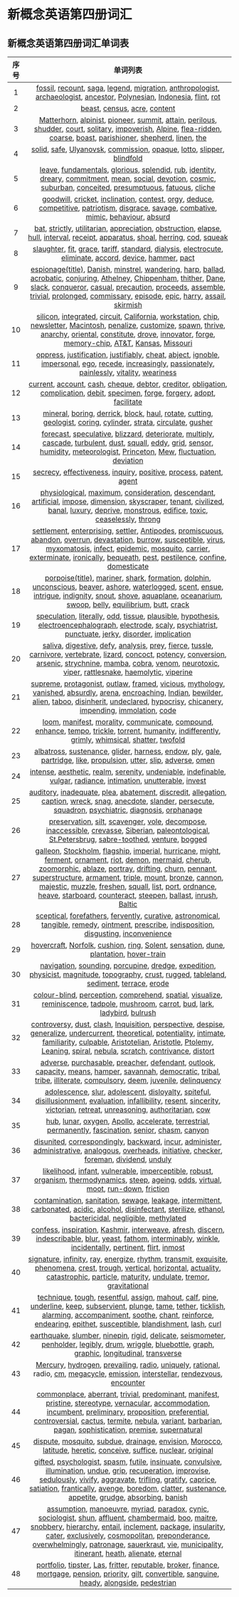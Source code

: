 # 新概念英语第四册词汇

## 新概念英语第四册词汇单词表

| 序号  |                                                                                                                                                                                                                                                                                                                                                                                                                                                                                                                                                                                                                                                                                                                                                                                                                                                                                                                                                                                                                      单词列表                                                                                                                                                                                                                                                                                                                                                                                                                                                                                                                                                                                                                                                                                                                                                                                                                                                                                                                                                                                                                      |
| :---: | :------------------------------------------------------------------------------------------------------------------------------------------------------------------------------------------------------------------------------------------------------------------------------------------------------------------------------------------------------------------------------------------------------------------------------------------------------------------------------------------------------------------------------------------------------------------------------------------------------------------------------------------------------------------------------------------------------------------------------------------------------------------------------------------------------------------------------------------------------------------------------------------------------------------------------------------------------------------------------------------------------------------------------------------------------------------------------------------------------------------------------------------------------------------------------------------------------------------------------------------------------------------------------------------------------------------------------------------------------------------------------------------------------------------------------------------------------------------------------------------------------------------------------------------------------------------------------------------------------------------------------------------------------------------------------------------------------------------------------------------------------------------------------------------------------------------------------------------------------------------------------------------------------------------------------------------------------------------------------------------------------------------------------------------------: |
|   1   |                                                                                                                                                                                                                                                                                                                                                                                                                                                                                                                                                                                                                                                                                         [fossil](http://www.xianglesong.com/word/fossil), [recount](http://www.xianglesong.com/word/recount), [saga](http://www.xianglesong.com/word/saga), [legend](http://www.xianglesong.com/word/legend), [migration](http://www.xianglesong.com/word/migration), [anthropologist](http://www.xianglesong.com/word/anthropologist), [archaeologist](http://www.xianglesong.com/word/archaeologist), [ancestor](http://www.xianglesong.com/word/ancestor), [Polynesian](http://www.xianglesong.com/word/Polynesian), [Indonesia](http://www.xianglesong.com/word/Indonesia), [flint](http://www.xianglesong.com/word/flint), [rot](http://www.xianglesong.com/word/rot)                                                                                                                                                                                                                                                                                                                                                                                                                                                                                                                                                                                                                                                                                         |
|   2   |                                                                                                                                                                                                                                                                                                                                                                                                                                                                                                                                                                                                                                                                                                                                                                                                                                                                                                                         [beast](http://www.xianglesong.com/word/beast), [census](http://www.xianglesong.com/word/census), [acre](http://www.xianglesong.com/word/acre), [content](http://www.xianglesong.com/word/content)                                                                                                                                                                                                                                                                                                                                                                                                                                                                                                                                                                                                                                                                                                                                                                                                                                                                                                                         |
|   3   |                                                                                                                                                                                                                                                                                                                                                                                                                                                                                                                                   [Matterhorn](http://www.xianglesong.com/word/Matterhorn), [alpinist](http://www.xianglesong.com/word/alpinist), [pioneer](http://www.xianglesong.com/word/pioneer), [summit](http://www.xianglesong.com/word/summit), [attain](http://www.xianglesong.com/word/attain), [perilous](http://www.xianglesong.com/word/perilous), [shudder](http://www.xianglesong.com/word/shudder), [court](http://www.xianglesong.com/word/court), [solitary](http://www.xianglesong.com/word/solitary), [impoverish](http://www.xianglesong.com/word/impoverish), [Alpine](http://www.xianglesong.com/word/Alpine), [flea-ridden](http://www.xianglesong.com/word/flea-ridden), [coarse](http://www.xianglesong.com/word/coarse), [boast](http://www.xianglesong.com/word/boast), [parishioner](http://www.xianglesong.com/word/parishioner), [shepherd](http://www.xianglesong.com/word/shepherd), [linen](http://www.xianglesong.com/word/linen), [the](http://www.xianglesong.com/word/the)                                                                                                                                                                                                                                                                                                                                                                                                                                                                                                                                   |
|   4   |                                                                                                                                                                                                                                                                                                                                                                                                                                                                                                                                                                                                                                                                                                                                                                                                            [solid](http://www.xianglesong.com/word/solid), [safe](http://www.xianglesong.com/word/safe), [Ulyanovsk](http://www.xianglesong.com/word/Ulyanovsk), [commission](http://www.xianglesong.com/word/commission), [opaque](http://www.xianglesong.com/word/opaque), [lotto](http://www.xianglesong.com/word/lotto), [slipper](http://www.xianglesong.com/word/slipper), [blindfold](http://www.xianglesong.com/word/blindfold)                                                                                                                                                                                                                                                                                                                                                                                                                                                                                                                                                                                                                                                                                                                                                                                                            |
|   5   |                                                                                                                                                                                                                                                                                                                                                                                                                                                                                                                                                          [leave](http://www.xianglesong.com/word/leave), [fundamentals](http://www.xianglesong.com/word/fundamentals), [glorious](http://www.xianglesong.com/word/glorious), [splendid](http://www.xianglesong.com/word/splendid), [rub](http://www.xianglesong.com/word/rub), [identity](http://www.xianglesong.com/word/identity), [dreary](http://www.xianglesong.com/word/dreary), [commitment](http://www.xianglesong.com/word/commitment), [mean](http://www.xianglesong.com/word/mean), [social](http://www.xianglesong.com/word/social), [devotion](http://www.xianglesong.com/word/devotion), [cosmic](http://www.xianglesong.com/word/cosmic), [suburban](http://www.xianglesong.com/word/suburban), [conceited](http://www.xianglesong.com/word/conceited), [presumptuous](http://www.xianglesong.com/word/presumptuous), [fatuous](http://www.xianglesong.com/word/fatuous), [cliche](http://www.xianglesong.com/word/cliche)                                                                                                                                                                                                                                                                                                                                                                                                                                                                                                                                                          |
|   6   |                                                                                                                                                                                                                                                                                                                                                                                                                                                                                                                                                                                                                                      [goodwill](http://www.xianglesong.com/word/goodwill), [cricket](http://www.xianglesong.com/word/cricket), [inclination](http://www.xianglesong.com/word/inclination), [contest](http://www.xianglesong.com/word/contest), [orgy](http://www.xianglesong.com/word/orgy), [deduce](http://www.xianglesong.com/word/deduce), [competitive](http://www.xianglesong.com/word/competitive), [patriotism](http://www.xianglesong.com/word/patriotism), [disgrace](http://www.xianglesong.com/word/disgrace), [savage](http://www.xianglesong.com/word/savage), [combative](http://www.xianglesong.com/word/combative), [mimic](http://www.xianglesong.com/word/mimic), [behaviour](http://www.xianglesong.com/word/behaviour), [absurd](http://www.xianglesong.com/word/absurd)                                                                                                                                                                                                                                                                                                                                                                                                                                                                                                                                                                                                                                      |
|   7   |                                                                                                                                                                                                                                                                                                                                                                                                                                                                                                                                                                                                                                             [bat](http://www.xianglesong.com/word/bat), [strictly](http://www.xianglesong.com/word/strictly), [utilitarian](http://www.xianglesong.com/word/utilitarian), [appreciation](http://www.xianglesong.com/word/appreciation), [obstruction](http://www.xianglesong.com/word/obstruction), [elapse](http://www.xianglesong.com/word/elapse), [hull](http://www.xianglesong.com/word/hull), [interval](http://www.xianglesong.com/word/interval), [receipt](http://www.xianglesong.com/word/receipt), [apparatus](http://www.xianglesong.com/word/apparatus), [shoal](http://www.xianglesong.com/word/shoal), [herring](http://www.xianglesong.com/word/herring), [cod](http://www.xianglesong.com/word/cod), [squeak](http://www.xianglesong.com/word/squeak)                                                                                                                                                                                                                                                                                                                                                                                                                                                                                                                                                                                                                                             |
|   8   |                                                                                                                                                                                                                                                                                                                                                                                                                                                                                                                                                                                                                                                                                                      [slaughter](http://www.xianglesong.com/word/slaughter), [fit](http://www.xianglesong.com/word/fit), [grace](http://www.xianglesong.com/word/grace), [tariff](http://www.xianglesong.com/word/tariff), [standard](http://www.xianglesong.com/word/standard), [dialysis](http://www.xianglesong.com/word/dialysis), [electrocute](http://www.xianglesong.com/word/electrocute), [eliminate](http://www.xianglesong.com/word/eliminate), [accord](http://www.xianglesong.com/word/accord), [device](http://www.xianglesong.com/word/device), [hammer](http://www.xianglesong.com/word/hammer), [pact](http://www.xianglesong.com/word/pact)                                                                                                                                                                                                                                                                                                                                                                                                                                                                                                                                                                                                                                                                                                      |
|   9   |                                                                                                                                                                                                                                                                                                       [espionage(title)](http://www.xianglesong.com/word/espionage(title)), [Danish](http://www.xianglesong.com/word/Danish), [minstrel](http://www.xianglesong.com/word/minstrel), [wandering](http://www.xianglesong.com/word/wandering), [harp](http://www.xianglesong.com/word/harp), [ballad](http://www.xianglesong.com/word/ballad), [acrobatic](http://www.xianglesong.com/word/acrobatic), [conjuring](http://www.xianglesong.com/word/conjuring), [Athelney](http://www.xianglesong.com/word/Athelney), [Chippenham](http://www.xianglesong.com/word/Chippenham), [thither](http://www.xianglesong.com/word/thither), [Dane](http://www.xianglesong.com/word/Dane), [slack](http://www.xianglesong.com/word/slack), [conqueror](http://www.xianglesong.com/word/conqueror), [casual](http://www.xianglesong.com/word/casual), [precaution](http://www.xianglesong.com/word/precaution), [proceeds](http://www.xianglesong.com/word/proceeds), [assemble](http://www.xianglesong.com/word/assemble), [trivial](http://www.xianglesong.com/word/trivial), [prolonged](http://www.xianglesong.com/word/prolonged), [commissary](http://www.xianglesong.com/word/commissary), [episode](http://www.xianglesong.com/word/episode), [epic](http://www.xianglesong.com/word/epic), [harry](http://www.xianglesong.com/word/harry), [assail](http://www.xianglesong.com/word/assail), [skirmish](http://www.xianglesong.com/word/skirmish)                                                                                                                                                                                                                                                                                                       |
|  10   |                                                                                                                                                                                                                                                                                                                                                                                                                [silicon](http://www.xianglesong.com/word/silicon), [integrated](http://www.xianglesong.com/word/integrated), [circuit](http://www.xianglesong.com/word/circuit), [California](http://www.xianglesong.com/word/California), [workstation](http://www.xianglesong.com/word/workstation), [chip](http://www.xianglesong.com/word/chip), [newsletter](http://www.xianglesong.com/word/newsletter), [Macintosh](http://www.xianglesong.com/word/Macintosh), [penalize](http://www.xianglesong.com/word/penalize), [customize](http://www.xianglesong.com/word/customize), [spawn](http://www.xianglesong.com/word/spawn), [thrive](http://www.xianglesong.com/word/thrive), [anarchy](http://www.xianglesong.com/word/anarchy), [oriental](http://www.xianglesong.com/word/oriental), [constitute](http://www.xianglesong.com/word/constitute), [drove](http://www.xianglesong.com/word/drove), [innovator](http://www.xianglesong.com/word/innovator), [forge](http://www.xianglesong.com/word/forge), [memory-chip](http://www.xianglesong.com/word/memory-chip), [AT&T](http://www.xianglesong.com/word/AT&T), [Kansas](http://www.xianglesong.com/word/Kansas), [Missouri](http://www.xianglesong.com/word/Missouri)                                                                                                                                                                                                                                                                                                                                                                                                                |
|  11   |                                                                                                                                                                                                                                                                                                                                                                                                                                                                                                                                                                                                                          [oppress](http://www.xianglesong.com/word/oppress), [justification](http://www.xianglesong.com/word/justification), [justifiably](http://www.xianglesong.com/word/justifiably), [cheat](http://www.xianglesong.com/word/cheat), [abject](http://www.xianglesong.com/word/abject), [ignoble](http://www.xianglesong.com/word/ignoble), [impersonal](http://www.xianglesong.com/word/impersonal), [ego](http://www.xianglesong.com/word/ego), [recede](http://www.xianglesong.com/word/recede), [increasingly](http://www.xianglesong.com/word/increasingly), [passionately](http://www.xianglesong.com/word/passionately), [painlessly](http://www.xianglesong.com/word/painlessly), [vitality](http://www.xianglesong.com/word/vitality), [weariness](http://www.xianglesong.com/word/weariness)                                                                                                                                                                                                                                                                                                                                                                                                                                                                                                                                                                                                                          |
|  12   |                                                                                                                                                                                                                                                                                                                                                                                                                                                                                                                                                                                                                                             [current](http://www.xianglesong.com/word/current), [account](http://www.xianglesong.com/word/account), [cash](http://www.xianglesong.com/word/cash), [cheque](http://www.xianglesong.com/word/cheque), [debtor](http://www.xianglesong.com/word/debtor), [creditor](http://www.xianglesong.com/word/creditor), [obligation](http://www.xianglesong.com/word/obligation), [complication](http://www.xianglesong.com/word/complication), [debit](http://www.xianglesong.com/word/debit), [specimen](http://www.xianglesong.com/word/specimen), [forge](http://www.xianglesong.com/word/forge), [forgery](http://www.xianglesong.com/word/forgery), [adopt](http://www.xianglesong.com/word/adopt), [facilitate](http://www.xianglesong.com/word/facilitate)                                                                                                                                                                                                                                                                                                                                                                                                                                                                                                                                                                                                                                             |
|  13   |                                                                                                                                                                                                                                                                                                                                                                                                                                                                                                                                                                                                                                                                              [mineral](http://www.xianglesong.com/word/mineral), [boring](http://www.xianglesong.com/word/boring), [derrick](http://www.xianglesong.com/word/derrick), [block](http://www.xianglesong.com/word/block), [haul](http://www.xianglesong.com/word/haul), [rotate](http://www.xianglesong.com/word/rotate), [cutting](http://www.xianglesong.com/word/cutting), [geologist](http://www.xianglesong.com/word/geologist), [coring](http://www.xianglesong.com/word/coring), [cylinder](http://www.xianglesong.com/word/cylinder), [strata](http://www.xianglesong.com/word/strata), [circulate](http://www.xianglesong.com/word/circulate), [gusher](http://www.xianglesong.com/word/gusher)                                                                                                                                                                                                                                                                                                                                                                                                                                                                                                                                                                                                                                                                              |
|  14   |                                                                                                                                                                                                                                                                                                                                                                                                                                                                                                                          [forecast](http://www.xianglesong.com/word/forecast), [speculative](http://www.xianglesong.com/word/speculative), [blizzard](http://www.xianglesong.com/word/blizzard), [deteriorate](http://www.xianglesong.com/word/deteriorate), [multiply](http://www.xianglesong.com/word/multiply), [cascade](http://www.xianglesong.com/word/cascade), [turbulent](http://www.xianglesong.com/word/turbulent), [dust](http://www.xianglesong.com/word/dust), [squall](http://www.xianglesong.com/word/squall), [eddy](http://www.xianglesong.com/word/eddy), [grid](http://www.xianglesong.com/word/grid), [sensor](http://www.xianglesong.com/word/sensor), [humidity](http://www.xianglesong.com/word/humidity), [meteorologist](http://www.xianglesong.com/word/meteorologist), [Princeton](http://www.xianglesong.com/word/Princeton), [Mew](http://www.xianglesong.com/word/Mew), [fluctuation](http://www.xianglesong.com/word/fluctuation), [deviation](http://www.xianglesong.com/word/deviation)                                                                                                                                                                                                                                                                                                                                                                                                                                                                                                                          |
|  15   |                                                                                                                                                                                                                                                                                                                                                                                                                                                                                                                                                                                                                                                                                                                                                                                                                                 [secrecy](http://www.xianglesong.com/word/secrecy), [effectiveness](http://www.xianglesong.com/word/effectiveness), [inquiry](http://www.xianglesong.com/word/inquiry), [positive](http://www.xianglesong.com/word/positive), [process](http://www.xianglesong.com/word/process), [patent](http://www.xianglesong.com/word/patent), [agent](http://www.xianglesong.com/word/agent)                                                                                                                                                                                                                                                                                                                                                                                                                                                                                                                                                                                                                                                                                                                                                                                                                                 |
|  16   |                                                                                                                                                                                                                                                                                                                                                                                                                                                                                                                [physiological](http://www.xianglesong.com/word/physiological), [maximum](http://www.xianglesong.com/word/maximum), [consideration](http://www.xianglesong.com/word/consideration), [descendant](http://www.xianglesong.com/word/descendant), [artificial](http://www.xianglesong.com/word/artificial), [impose](http://www.xianglesong.com/word/impose), [dimension](http://www.xianglesong.com/word/dimension), [skyscraper](http://www.xianglesong.com/word/skyscraper), [tenant](http://www.xianglesong.com/word/tenant), [civilized](http://www.xianglesong.com/word/civilized), [banal](http://www.xianglesong.com/word/banal), [luxury](http://www.xianglesong.com/word/luxury), [deprive](http://www.xianglesong.com/word/deprive), [monstrous](http://www.xianglesong.com/word/monstrous), [edifice](http://www.xianglesong.com/word/edifice), [toxic](http://www.xianglesong.com/word/toxic), [ceaselessly](http://www.xianglesong.com/word/ceaselessly), [throng](http://www.xianglesong.com/word/throng)                                                                                                                                                                                                                                                                                                                                                                                                                                                                                                                |
|  17   |                                                                                                                                                                                                                                                                                                                                                                 [settlement](http://www.xianglesong.com/word/settlement), [enterprising](http://www.xianglesong.com/word/enterprising), [settler](http://www.xianglesong.com/word/settler), [Antipodes](http://www.xianglesong.com/word/Antipodes), [promiscuous](http://www.xianglesong.com/word/promiscuous), [abandon](http://www.xianglesong.com/word/abandon), [overrun](http://www.xianglesong.com/word/overrun), [devastation](http://www.xianglesong.com/word/devastation), [burrow](http://www.xianglesong.com/word/burrow), [susceptible](http://www.xianglesong.com/word/susceptible), [virus](http://www.xianglesong.com/word/virus), [myxomatosis](http://www.xianglesong.com/word/myxomatosis), [infect](http://www.xianglesong.com/word/infect), [epidemic](http://www.xianglesong.com/word/epidemic), [mosquito](http://www.xianglesong.com/word/mosquito), [carrier](http://www.xianglesong.com/word/carrier), [exterminate](http://www.xianglesong.com/word/exterminate), [ironically](http://www.xianglesong.com/word/ironically), [bequeath](http://www.xianglesong.com/word/bequeath), [pest](http://www.xianglesong.com/word/pest), [pestilence](http://www.xianglesong.com/word/pestilence), [confine](http://www.xianglesong.com/word/confine), [domesticate](http://www.xianglesong.com/word/domesticate)                                                                                                                                                                                                                                                                                                                                                                 |
|  18   |                                                                                                                                                                                                                                                                                                                                                                                                                      [porpoise(title)](http://www.xianglesong.com/word/porpoise(title)), [mariner](http://www.xianglesong.com/word/mariner), [shark](http://www.xianglesong.com/word/shark), [formation](http://www.xianglesong.com/word/formation), [dolphin](http://www.xianglesong.com/word/dolphin), [unconscious](http://www.xianglesong.com/word/unconscious), [beaver](http://www.xianglesong.com/word/beaver), [ashore](http://www.xianglesong.com/word/ashore), [waterlogged](http://www.xianglesong.com/word/waterlogged), [scent](http://www.xianglesong.com/word/scent), [ensue](http://www.xianglesong.com/word/ensue), [intrigue](http://www.xianglesong.com/word/intrigue), [indignity](http://www.xianglesong.com/word/indignity), [snout](http://www.xianglesong.com/word/snout), [shove](http://www.xianglesong.com/word/shove), [aquaplane](http://www.xianglesong.com/word/aquaplane), [oceanarium](http://www.xianglesong.com/word/oceanarium), [swoop](http://www.xianglesong.com/word/swoop), [belly](http://www.xianglesong.com/word/belly), [equilibrium](http://www.xianglesong.com/word/equilibrium), [butt](http://www.xianglesong.com/word/butt), [crack](http://www.xianglesong.com/word/crack)                                                                                                                                                                                                                                                                                                                                                                                                                      |
|  19   |                                                                                                                                                                                                                                                                                                                                                                                                                                                                                                                                                                                                                 [speculation](http://www.xianglesong.com/word/speculation), [literally](http://www.xianglesong.com/word/literally), [odd](http://www.xianglesong.com/word/odd), [tissue](http://www.xianglesong.com/word/tissue), [plausible](http://www.xianglesong.com/word/plausible), [hypothesis](http://www.xianglesong.com/word/hypothesis), [electroencephalograph](http://www.xianglesong.com/word/electroencephalograph), [electrode](http://www.xianglesong.com/word/electrode), [scaly](http://www.xianglesong.com/word/scaly), [psychiatrist](http://www.xianglesong.com/word/psychiatrist), [punctuate](http://www.xianglesong.com/word/punctuate), [jerky](http://www.xianglesong.com/word/jerky), [disorder](http://www.xianglesong.com/word/disorder), [implication](http://www.xianglesong.com/word/implication)                                                                                                                                                                                                                                                                                                                                                                                                                                                                                                                                                                                                                 |
|  20   |                                                                                                                                                                                                                                                                                                                                                                                              [saliva](http://www.xianglesong.com/word/saliva), [digestive](http://www.xianglesong.com/word/digestive), [defy](http://www.xianglesong.com/word/defy), [analysis](http://www.xianglesong.com/word/analysis), [prey](http://www.xianglesong.com/word/prey), [fierce](http://www.xianglesong.com/word/fierce), [tussle](http://www.xianglesong.com/word/tussle), [carnivore](http://www.xianglesong.com/word/carnivore), [vertebrate](http://www.xianglesong.com/word/vertebrate), [lizard](http://www.xianglesong.com/word/lizard), [concoct](http://www.xianglesong.com/word/concoct), [potency](http://www.xianglesong.com/word/potency), [conversion](http://www.xianglesong.com/word/conversion), [arsenic](http://www.xianglesong.com/word/arsenic), [strychnine](http://www.xianglesong.com/word/strychnine), [mamba](http://www.xianglesong.com/word/mamba), [cobra](http://www.xianglesong.com/word/cobra), [venom](http://www.xianglesong.com/word/venom), [neurotoxic](http://www.xianglesong.com/word/neurotoxic), [viper](http://www.xianglesong.com/word/viper), [rattlesnake](http://www.xianglesong.com/word/rattlesnake), [haemolytic](http://www.xianglesong.com/word/haemolytic), [viperine](http://www.xianglesong.com/word/viperine)                                                                                                                                                                                                                                                                                                                                                                                              |
|  21   |                                                                                                                                                                                                                                                                                                                                                                                                                                         [supreme](http://www.xianglesong.com/word/supreme), [protagonist](http://www.xianglesong.com/word/protagonist), [outlaw](http://www.xianglesong.com/word/outlaw), [framed](http://www.xianglesong.com/word/framed), [vicious](http://www.xianglesong.com/word/vicious), [mythology](http://www.xianglesong.com/word/mythology), [vanished](http://www.xianglesong.com/word/vanished), [absurdly](http://www.xianglesong.com/word/absurdly), [arena](http://www.xianglesong.com/word/arena), [encroaching](http://www.xianglesong.com/word/encroaching), [Indian](http://www.xianglesong.com/word/Indian), [bewilder](http://www.xianglesong.com/word/bewilder), [alien](http://www.xianglesong.com/word/alien), [taboo](http://www.xianglesong.com/word/taboo), [disinherit](http://www.xianglesong.com/word/disinherit), [undeclared](http://www.xianglesong.com/word/undeclared), [hypocrisy](http://www.xianglesong.com/word/hypocrisy), [chicanery](http://www.xianglesong.com/word/chicanery), [impending](http://www.xianglesong.com/word/impending), [immolation](http://www.xianglesong.com/word/immolation), [code](http://www.xianglesong.com/word/code)                                                                                                                                                                                                                                                                                                                                                                                                                                         |
|  22   |                                                                                                                                                                                                                                                                                                                                                                                                                                                                                                                                                                                                           [loom](http://www.xianglesong.com/word/loom), [manifest](http://www.xianglesong.com/word/manifest), [morality](http://www.xianglesong.com/word/morality), [communicate](http://www.xianglesong.com/word/communicate), [compound](http://www.xianglesong.com/word/compound), [enhance](http://www.xianglesong.com/word/enhance), [tempo](http://www.xianglesong.com/word/tempo), [trickle](http://www.xianglesong.com/word/trickle), [torrent](http://www.xianglesong.com/word/torrent), [humanity](http://www.xianglesong.com/word/humanity), [indifferently](http://www.xianglesong.com/word/indifferently), [grimly](http://www.xianglesong.com/word/grimly), [whimsical](http://www.xianglesong.com/word/whimsical), [shatter](http://www.xianglesong.com/word/shatter), [twofold](http://www.xianglesong.com/word/twofold)                                                                                                                                                                                                                                                                                                                                                                                                                                                                                                                                                                                                           |
|  23   |                                                                                                                                                                                                                                                                                                                                                                                                                                                                                                                                                                                                                                                          [albatross](http://www.xianglesong.com/word/albatross), [sustenance](http://www.xianglesong.com/word/sustenance), [glider](http://www.xianglesong.com/word/glider), [harness](http://www.xianglesong.com/word/harness), [endow](http://www.xianglesong.com/word/endow), [ply](http://www.xianglesong.com/word/ply), [gale](http://www.xianglesong.com/word/gale), [partridge](http://www.xianglesong.com/word/partridge), [like](http://www.xianglesong.com/word/like), [propulsion](http://www.xianglesong.com/word/propulsion), [utter](http://www.xianglesong.com/word/utter), [slip](http://www.xianglesong.com/word/slip), [adverse](http://www.xianglesong.com/word/adverse), [omen](http://www.xianglesong.com/word/omen)                                                                                                                                                                                                                                                                                                                                                                                                                                                                                                                                                                                                                                                          |
|  24   |                                                                                                                                                                                                                                                                                                                                                                                                                                                                                                                                                                                                                                                                                                               [intense](http://www.xianglesong.com/word/intense), [aesthetic](http://www.xianglesong.com/word/aesthetic), [realm](http://www.xianglesong.com/word/realm), [serenity](http://www.xianglesong.com/word/serenity), [undeniable](http://www.xianglesong.com/word/undeniable), [indefinable](http://www.xianglesong.com/word/indefinable), [vulgar](http://www.xianglesong.com/word/vulgar), [radiance](http://www.xianglesong.com/word/radiance), [intimation](http://www.xianglesong.com/word/intimation), [unutterable](http://www.xianglesong.com/word/unutterable), [invest](http://www.xianglesong.com/word/invest)                                                                                                                                                                                                                                                                                                                                                                                                                                                                                                                                                                                                                                                                                                               |
|  25   |                                                                                                                                                                                                                                                                                                                                                                                                                                                                                                                                                                            [auditory](http://www.xianglesong.com/word/auditory), [inadequate](http://www.xianglesong.com/word/inadequate), [plea](http://www.xianglesong.com/word/plea), [abatement](http://www.xianglesong.com/word/abatement), [discredit](http://www.xianglesong.com/word/discredit), [allegation](http://www.xianglesong.com/word/allegation), [caption](http://www.xianglesong.com/word/caption), [wreck](http://www.xianglesong.com/word/wreck), [snag](http://www.xianglesong.com/word/snag), [anecdote](http://www.xianglesong.com/word/anecdote), [slander](http://www.xianglesong.com/word/slander), [persecute](http://www.xianglesong.com/word/persecute), [squadron](http://www.xianglesong.com/word/squadron), [psychiatric](http://www.xianglesong.com/word/psychiatric), [diagnosis](http://www.xianglesong.com/word/diagnosis), [orphanage](http://www.xianglesong.com/word/orphanage)                                                                                                                                                                                                                                                                                                                                                                                                                                                                                                                                                                            |
|  26   |                                                                                                                                                                                                                                                                                                                                                                                                                                                                                                                                                                                                                                            [preservation](http://www.xianglesong.com/word/preservation), [silt](http://www.xianglesong.com/word/silt), [scavenger](http://www.xianglesong.com/word/scavenger), [vole](http://www.xianglesong.com/word/vole), [decompose](http://www.xianglesong.com/word/decompose), [inaccessible](http://www.xianglesong.com/word/inaccessible), [crevasse](http://www.xianglesong.com/word/crevasse), [Siberian](http://www.xianglesong.com/word/Siberian), [paleontological](http://www.xianglesong.com/word/paleontological), [St.Petersbrug](http://www.xianglesong.com/word/St.Petersbrug), [sabre-toothed](http://www.xianglesong.com/word/sabre-toothed), [venture](http://www.xianglesong.com/word/venture), [bogged](http://www.xianglesong.com/word/bogged)                                                                                                                                                                                                                                                                                                                                                                                                                                                                                                                                                                                                                                            |
|  27   | [galleon](http://www.xianglesong.com/word/galleon), [Stockholm](http://www.xianglesong.com/word/Stockholm), [flagship](http://www.xianglesong.com/word/flagship), [imperial](http://www.xianglesong.com/word/imperial), [hurricane](http://www.xianglesong.com/word/hurricane), [might](http://www.xianglesong.com/word/might), [ferment](http://www.xianglesong.com/word/ferment), [ornament](http://www.xianglesong.com/word/ornament), [riot](http://www.xianglesong.com/word/riot), [demon](http://www.xianglesong.com/word/demon), [mermaid](http://www.xianglesong.com/word/mermaid), [cherub](http://www.xianglesong.com/word/cherub), [zoomorphic](http://www.xianglesong.com/word/zoomorphic), [ablaze](http://www.xianglesong.com/word/ablaze), [portray](http://www.xianglesong.com/word/portray), [drifting](http://www.xianglesong.com/word/drifting), [churn](http://www.xianglesong.com/word/churn), [pennant](http://www.xianglesong.com/word/pennant), [superstructure](http://www.xianglesong.com/word/superstructure), [armament](http://www.xianglesong.com/word/armament), [triple](http://www.xianglesong.com/word/triple), [mount](http://www.xianglesong.com/word/mount), [bronze](http://www.xianglesong.com/word/bronze), [cannon](http://www.xianglesong.com/word/cannon), [majestic](http://www.xianglesong.com/word/majestic), [muzzle](http://www.xianglesong.com/word/muzzle), [freshen](http://www.xianglesong.com/word/freshen), [squall](http://www.xianglesong.com/word/squall), [list](http://www.xianglesong.com/word/list), [port](http://www.xianglesong.com/word/port), [ordnance](http://www.xianglesong.com/word/ordnance), [heave](http://www.xianglesong.com/word/heave), [starboard](http://www.xianglesong.com/word/starboard), [counteract](http://www.xianglesong.com/word/counteract), [steepen](http://www.xianglesong.com/word/steepen), [ballast](http://www.xianglesong.com/word/ballast), [inrush](http://www.xianglesong.com/word/inrush), [Baltic](http://www.xianglesong.com/word/Baltic) |
|  28   |                                                                                                                                                                                                                                                                                                                                                                                                                                                                                                                                                                                                                                                                   [sceptical](http://www.xianglesong.com/word/sceptical), [forefathers](http://www.xianglesong.com/word/forefathers), [fervently](http://www.xianglesong.com/word/fervently), [curative](http://www.xianglesong.com/word/curative), [astronomical](http://www.xianglesong.com/word/astronomical), [tangible](http://www.xianglesong.com/word/tangible), [remedy](http://www.xianglesong.com/word/remedy), [ointment](http://www.xianglesong.com/word/ointment), [prescribe](http://www.xianglesong.com/word/prescribe), [indisposition](http://www.xianglesong.com/word/indisposition), [disgusting](http://www.xianglesong.com/word/disgusting), [inconvenience](http://www.xianglesong.com/word/inconvenience)                                                                                                                                                                                                                                                                                                                                                                                                                                                                                                                                                                                                                                                                   |
|  29   |                                                                                                                                                                                                                                                                                                                                                                                                                                                                                                                                                                                                                                                                                                                                                                            [hovercraft](http://www.xianglesong.com/word/hovercraft), [Norfolk](http://www.xianglesong.com/word/Norfolk), [cushion](http://www.xianglesong.com/word/cushion), [ring](http://www.xianglesong.com/word/ring), [Solent](http://www.xianglesong.com/word/Solent), [sensation](http://www.xianglesong.com/word/sensation), [dune](http://www.xianglesong.com/word/dune), [plantation](http://www.xianglesong.com/word/plantation), [hover-train](http://www.xianglesong.com/word/hover-train)                                                                                                                                                                                                                                                                                                                                                                                                                                                                                                                                                                                                                                                                                                                                                                            |
|  30   |                                                                                                                                                                                                                                                                                                                                                                                                                                                                                                                                                                                                                                  [navigation](http://www.xianglesong.com/word/navigation), [sounding](http://www.xianglesong.com/word/sounding), [porcupine](http://www.xianglesong.com/word/porcupine), [dredge](http://www.xianglesong.com/word/dredge), [expedition](http://www.xianglesong.com/word/expedition), [physicist](http://www.xianglesong.com/word/physicist), [magnitude](http://www.xianglesong.com/word/magnitude), [topography](http://www.xianglesong.com/word/topography), [crust](http://www.xianglesong.com/word/crust), [rugged](http://www.xianglesong.com/word/rugged), [tableland](http://www.xianglesong.com/word/tableland), [sediment](http://www.xianglesong.com/word/sediment), [terrace](http://www.xianglesong.com/word/terrace), [erode](http://www.xianglesong.com/word/erode)                                                                                                                                                                                                                                                                                                                                                                                                                                                                                                                                                                                                                                  |
|  31   |                                                                                                                                                                                                                                                                                                                                                                                                                                                                                                                                                                                                                                                             [colour-blind](http://www.xianglesong.com/word/colour-blind), [perception](http://www.xianglesong.com/word/perception), [comprehend](http://www.xianglesong.com/word/comprehend), [spatial](http://www.xianglesong.com/word/spatial), [visualize](http://www.xianglesong.com/word/visualize), [reminiscence](http://www.xianglesong.com/word/reminiscence), [tadpole](http://www.xianglesong.com/word/tadpole), [mushroom](http://www.xianglesong.com/word/mushroom), [carrot](http://www.xianglesong.com/word/carrot), [bud](http://www.xianglesong.com/word/bud), [lark](http://www.xianglesong.com/word/lark), [ladybird](http://www.xianglesong.com/word/ladybird), [bulrush](http://www.xianglesong.com/word/bulrush)                                                                                                                                                                                                                                                                                                                                                                                                                                                                                                                                                                                                                                                             |
|  32   |                                                                                                                                                                                                                                                                                                                                                                                        [controversy](http://www.xianglesong.com/word/controversy), [dust](http://www.xianglesong.com/word/dust), [clash](http://www.xianglesong.com/word/clash), [Inquisition](http://www.xianglesong.com/word/Inquisition), [perspective](http://www.xianglesong.com/word/perspective), [despise](http://www.xianglesong.com/word/despise), [generalize](http://www.xianglesong.com/word/generalize), [undercurrent](http://www.xianglesong.com/word/undercurrent), [theoretical](http://www.xianglesong.com/word/theoretical), [potentiality](http://www.xianglesong.com/word/potentiality), [intimate](http://www.xianglesong.com/word/intimate), [familiarity](http://www.xianglesong.com/word/familiarity), [culpable](http://www.xianglesong.com/word/culpable), [Aristotelian](http://www.xianglesong.com/word/Aristotelian), [Aristotle](http://www.xianglesong.com/word/Aristotle), [Ptolemy](http://www.xianglesong.com/word/Ptolemy), [Leaning](http://www.xianglesong.com/word/Leaning), [spiral](http://www.xianglesong.com/word/spiral), [nebula](http://www.xianglesong.com/word/nebula), [scratch](http://www.xianglesong.com/word/scratch), [contrivance](http://www.xianglesong.com/word/contrivance), [distort](http://www.xianglesong.com/word/distort)                                                                                                                                                                                                                                                                                                                                                                                        |
|  33   |                                                                                                                                                                                                                                                                                                                                                                                                                                                                                                                                                   [adverse](http://www.xianglesong.com/word/adverse), [purchasable](http://www.xianglesong.com/word/purchasable), [preacher](http://www.xianglesong.com/word/preacher), [defendant](http://www.xianglesong.com/word/defendant), [outlook](http://www.xianglesong.com/word/outlook), [capacity](http://www.xianglesong.com/word/capacity), [means](http://www.xianglesong.com/word/means), [hamper](http://www.xianglesong.com/word/hamper), [savannah](http://www.xianglesong.com/word/savannah), [democratic](http://www.xianglesong.com/word/democratic), [tribal](http://www.xianglesong.com/word/tribal), [tribe](http://www.xianglesong.com/word/tribe), [illiterate](http://www.xianglesong.com/word/illiterate), [compulsory](http://www.xianglesong.com/word/compulsory), [deem](http://www.xianglesong.com/word/deem), [juvenile](http://www.xianglesong.com/word/juvenile), [delinquency](http://www.xianglesong.com/word/delinquency)                                                                                                                                                                                                                                                                                                                                                                                                                                                                                                                                                   |
|  34   |                                                                                                                                                                                                                                                                                                                                                                                                                                                                                                                                                                                   [adolescence](http://www.xianglesong.com/word/adolescence), [slur](http://www.xianglesong.com/word/slur), [adolescent](http://www.xianglesong.com/word/adolescent), [disloyalty](http://www.xianglesong.com/word/disloyalty), [spiteful](http://www.xianglesong.com/word/spiteful), [disillusionment](http://www.xianglesong.com/word/disillusionment), [evaluation](http://www.xianglesong.com/word/evaluation), [infallibility](http://www.xianglesong.com/word/infallibility), [resent](http://www.xianglesong.com/word/resent), [sincerity](http://www.xianglesong.com/word/sincerity), [victorian](http://www.xianglesong.com/word/victorian), [retreat](http://www.xianglesong.com/word/retreat), [unreasoning](http://www.xianglesong.com/word/unreasoning), [authoritarian](http://www.xianglesong.com/word/authoritarian), [cow](http://www.xianglesong.com/word/cow)                                                                                                                                                                                                                                                                                                                                                                                                                                                                                                                                                                                   |
|  35   |                                                                                                                                                                                                                                                                                                                                                                                                                                                                                                                                                                                                                                                                                                                          [hub](http://www.xianglesong.com/word/hub), [lunar](http://www.xianglesong.com/word/lunar), [oxygen](http://www.xianglesong.com/word/oxygen), [Apollo](http://www.xianglesong.com/word/Apollo), [accelerate](http://www.xianglesong.com/word/accelerate), [terrestrial](http://www.xianglesong.com/word/terrestrial), [permanently](http://www.xianglesong.com/word/permanently), [fascination](http://www.xianglesong.com/word/fascination), [senior](http://www.xianglesong.com/word/senior), [chasm](http://www.xianglesong.com/word/chasm), [canyon](http://www.xianglesong.com/word/canyon)                                                                                                                                                                                                                                                                                                                                                                                                                                                                                                                                                                                                                                                                                                                          |
|  36   |                                                                                                                                                                                                                                                                                                                                                                                                                                                                                                                                                                                                                                               [disunited](http://www.xianglesong.com/word/disunited), [correspondingly](http://www.xianglesong.com/word/correspondingly), [backward](http://www.xianglesong.com/word/backward), [incur](http://www.xianglesong.com/word/incur), [administer](http://www.xianglesong.com/word/administer), [administrative](http://www.xianglesong.com/word/administrative), [analogous](http://www.xianglesong.com/word/analogous), [overheads](http://www.xianglesong.com/word/overheads), [initiative](http://www.xianglesong.com/word/initiative), [checker](http://www.xianglesong.com/word/checker), [foreman](http://www.xianglesong.com/word/foreman), [dividend](http://www.xianglesong.com/word/dividend), [unduly](http://www.xianglesong.com/word/unduly)                                                                                                                                                                                                                                                                                                                                                                                                                                                                                                                                                                                                                                               |
|  37   |                                                                                                                                                                                                                                                                                                                                                                                                                                                                                                                                                                                                                                    [likelihood](http://www.xianglesong.com/word/likelihood), [infant](http://www.xianglesong.com/word/infant), [vulnerable](http://www.xianglesong.com/word/vulnerable), [imperceptible](http://www.xianglesong.com/word/imperceptible), [robust](http://www.xianglesong.com/word/robust), [organism](http://www.xianglesong.com/word/organism), [thermodynamics](http://www.xianglesong.com/word/thermodynamics), [steep](http://www.xianglesong.com/word/steep), [ageing](http://www.xianglesong.com/word/ageing), [odds](http://www.xianglesong.com/word/odds), [virtual](http://www.xianglesong.com/word/virtual), [moot](http://www.xianglesong.com/word/moot), [run-down](http://www.xianglesong.com/word/run-down), [friction](http://www.xianglesong.com/word/friction)                                                                                                                                                                                                                                                                                                                                                                                                                                                                                                                                                                                                                                    |
|  38   |                                                                                                                                                                                                                                                                                                                                                                                                                                                                                                                                                                                                              [contamination](http://www.xianglesong.com/word/contamination), [sanitation](http://www.xianglesong.com/word/sanitation), [sewage](http://www.xianglesong.com/word/sewage), [leakage](http://www.xianglesong.com/word/leakage), [intermittent](http://www.xianglesong.com/word/intermittent), [carbonated](http://www.xianglesong.com/word/carbonated), [acidic](http://www.xianglesong.com/word/acidic), [alcohol](http://www.xianglesong.com/word/alcohol), [disinfectant](http://www.xianglesong.com/word/disinfectant), [sterilize](http://www.xianglesong.com/word/sterilize), [ethanol](http://www.xianglesong.com/word/ethanol), [bactericidal](http://www.xianglesong.com/word/bactericidal), [negligible](http://www.xianglesong.com/word/negligible), [methylated](http://www.xianglesong.com/word/methylated)                                                                                                                                                                                                                                                                                                                                                                                                                                                                                                                                                                                                              |
|  39   |                                                                                                                                                                                                                                                                                                                                                                                                                                                                                                                                                                             [confess](http://www.xianglesong.com/word/confess), [inspiration](http://www.xianglesong.com/word/inspiration), [Kashmir](http://www.xianglesong.com/word/Kashmir), [interweave](http://www.xianglesong.com/word/interweave), [afresh](http://www.xianglesong.com/word/afresh), [discern](http://www.xianglesong.com/word/discern), [indescribable](http://www.xianglesong.com/word/indescribable), [blur](http://www.xianglesong.com/word/blur), [yeast](http://www.xianglesong.com/word/yeast), [fathom](http://www.xianglesong.com/word/fathom), [interminably](http://www.xianglesong.com/word/interminably), [winkle](http://www.xianglesong.com/word/winkle), [incidentally](http://www.xianglesong.com/word/incidentally), [pertinent](http://www.xianglesong.com/word/pertinent), [flirt](http://www.xianglesong.com/word/flirt), [inmost](http://www.xianglesong.com/word/inmost)                                                                                                                                                                                                                                                                                                                                                                                                                                                                                                                                                                             |
|  40   |                                                                                                                                                                                                                                                                                                                                                                                                                                                                                         [signature](http://www.xianglesong.com/word/signature), [infinity](http://www.xianglesong.com/word/infinity), [ray](http://www.xianglesong.com/word/ray), [energize](http://www.xianglesong.com/word/energize), [rhythm](http://www.xianglesong.com/word/rhythm), [transmit](http://www.xianglesong.com/word/transmit), [exquisite](http://www.xianglesong.com/word/exquisite), [phenomena](http://www.xianglesong.com/word/phenomena), [crest](http://www.xianglesong.com/word/crest), [trough](http://www.xianglesong.com/word/trough), [vertical](http://www.xianglesong.com/word/vertical), [horizontal](http://www.xianglesong.com/word/horizontal), [actuality](http://www.xianglesong.com/word/actuality), [catastrophic](http://www.xianglesong.com/word/catastrophic), [particle](http://www.xianglesong.com/word/particle), [maturity](http://www.xianglesong.com/word/maturity), [undulate](http://www.xianglesong.com/word/undulate), [tremor](http://www.xianglesong.com/word/tremor), [gravitational](http://www.xianglesong.com/word/gravitational)                                                                                                                                                                                                                                                                                                                                                                                                                                                                                         |
|  41   |                                                                                                                                                                                                                                                                                                                                             [technique](http://www.xianglesong.com/word/technique), [tough](http://www.xianglesong.com/word/tough), [resentful](http://www.xianglesong.com/word/resentful), [assign](http://www.xianglesong.com/word/assign), [mahout](http://www.xianglesong.com/word/mahout), [calf](http://www.xianglesong.com/word/calf), [pine](http://www.xianglesong.com/word/pine), [underline](http://www.xianglesong.com/word/underline), [keep](http://www.xianglesong.com/word/keep), [subservient](http://www.xianglesong.com/word/subservient), [plunge](http://www.xianglesong.com/word/plunge), [tame](http://www.xianglesong.com/word/tame), [tether](http://www.xianglesong.com/word/tether), [ticklish](http://www.xianglesong.com/word/ticklish), [alarming](http://www.xianglesong.com/word/alarming), [accompaniment](http://www.xianglesong.com/word/accompaniment), [soothe](http://www.xianglesong.com/word/soothe), [chant](http://www.xianglesong.com/word/chant), [reinforce](http://www.xianglesong.com/word/reinforce), [endearing](http://www.xianglesong.com/word/endearing), [epithet](http://www.xianglesong.com/word/epithet), [susceptible](http://www.xianglesong.com/word/susceptible), [blandishment](http://www.xianglesong.com/word/blandishment), [lash](http://www.xianglesong.com/word/lash), [curl](http://www.xianglesong.com/word/curl)                                                                                                                                                                                                                                                                                                                                             |
|  42   |                                                                                                                                                                                                                                                                                                                                                                                                                                                                                                                                                                                                       [earthquake](http://www.xianglesong.com/word/earthquake), [slumber](http://www.xianglesong.com/word/slumber), [ninepin](http://www.xianglesong.com/word/ninepin), [rigid](http://www.xianglesong.com/word/rigid), [delicate](http://www.xianglesong.com/word/delicate), [seismometer](http://www.xianglesong.com/word/seismometer), [penholder](http://www.xianglesong.com/word/penholder), [legibly](http://www.xianglesong.com/word/legibly), [drum](http://www.xianglesong.com/word/drum), [wriggle](http://www.xianglesong.com/word/wriggle), [bluebottle](http://www.xianglesong.com/word/bluebottle), [graph](http://www.xianglesong.com/word/graph), [graphic](http://www.xianglesong.com/word/graphic), [longitudinal](http://www.xianglesong.com/word/longitudinal), [transverse](http://www.xianglesong.com/word/transverse)                                                                                                                                                                                                                                                                                                                                                                                                                                                                                                                                                                                                       |
|  43   |                                                                                                                                                                                                                                                                                                                                                                                                                                                                                                                                                                                                                                                                                   [Mercury](http://www.xianglesong.com/word/Mercury), [hydrogen](http://www.xianglesong.com/word/hydrogen), [prevailing](http://www.xianglesong.com/word/prevailing), [radio](http://www.xianglesong.com/word/radio), [uniquely](http://www.xianglesong.com/word/uniquely), [rational](http://www.xianglesong.com/word/rational), radio, [cm](http://www.xianglesong.com/word/cm), [megacycle](http://www.xianglesong.com/word/megacycle), [emission](http://www.xianglesong.com/word/emission), [interstellar](http://www.xianglesong.com/word/interstellar), [rendezvous](http://www.xianglesong.com/word/rendezvous), [encounter](http://www.xianglesong.com/word/encounter)                                                                                                                                                                                                                                                                                                                                                                                                                                                                                                                                                                                                                                                                                    |
|  44   |                                                                                                                                                                                                                                                                                                                                               [commonplace](http://www.xianglesong.com/word/commonplace), [aberrant](http://www.xianglesong.com/word/aberrant), [trivial](http://www.xianglesong.com/word/trivial), [predominant](http://www.xianglesong.com/word/predominant), [manifest](http://www.xianglesong.com/word/manifest), [pristine](http://www.xianglesong.com/word/pristine), [stereotype](http://www.xianglesong.com/word/stereotype), [vernacular](http://www.xianglesong.com/word/vernacular), [accommodation](http://www.xianglesong.com/word/accommodation), [incumbent](http://www.xianglesong.com/word/incumbent), [preliminary](http://www.xianglesong.com/word/preliminary), [proposition](http://www.xianglesong.com/word/proposition), [preferential](http://www.xianglesong.com/word/preferential), [controversial](http://www.xianglesong.com/word/controversial), [cactus](http://www.xianglesong.com/word/cactus), [termite](http://www.xianglesong.com/word/termite), [nebula](http://www.xianglesong.com/word/nebula), [variant](http://www.xianglesong.com/word/variant), [barbarian](http://www.xianglesong.com/word/barbarian), [pagan](http://www.xianglesong.com/word/pagan), [sophistication](http://www.xianglesong.com/word/sophistication), [premise](http://www.xianglesong.com/word/premise), [supernatural](http://www.xianglesong.com/word/supernatural)                                                                                                                                                                                                                                                                                                                                               |
|  45   |                                                                                                                                                                                                                                                                                                                                                                                                                                                                                                                                                                                                                                                                                              [dispute](http://www.xianglesong.com/word/dispute), [mosquito](http://www.xianglesong.com/word/mosquito), [subdue](http://www.xianglesong.com/word/subdue), [drainage](http://www.xianglesong.com/word/drainage), [envision](http://www.xianglesong.com/word/envision), [Morocco](http://www.xianglesong.com/word/Morocco), [latitude](http://www.xianglesong.com/word/latitude), [heretic](http://www.xianglesong.com/word/heretic), [conceive](http://www.xianglesong.com/word/conceive), [suffice](http://www.xianglesong.com/word/suffice), [nuclear](http://www.xianglesong.com/word/nuclear), [original](http://www.xianglesong.com/word/original)                                                                                                                                                                                                                                                                                                                                                                                                                                                                                                                                                                                                                                                                                              |
|  46   |                                                                                                                                                                                                                                                                  [gifted](http://www.xianglesong.com/word/gifted), [psychologist](http://www.xianglesong.com/word/psychologist), [spasm](http://www.xianglesong.com/word/spasm), [futile](http://www.xianglesong.com/word/futile), [insinuate](http://www.xianglesong.com/word/insinuate), [convulsive](http://www.xianglesong.com/word/convulsive), [illumination](http://www.xianglesong.com/word/illumination), [undue](http://www.xianglesong.com/word/undue), [grip](http://www.xianglesong.com/word/grip), [recuperation](http://www.xianglesong.com/word/recuperation), [improvise](http://www.xianglesong.com/word/improvise), [sedulously](http://www.xianglesong.com/word/sedulously), [vivify](http://www.xianglesong.com/word/vivify), [aggravate](http://www.xianglesong.com/word/aggravate), [trifling](http://www.xianglesong.com/word/trifling), [gratify](http://www.xianglesong.com/word/gratify), [caprice](http://www.xianglesong.com/word/caprice), [satiation](http://www.xianglesong.com/word/satiation), [frantically](http://www.xianglesong.com/word/frantically), [avenge](http://www.xianglesong.com/word/avenge), [boredom](http://www.xianglesong.com/word/boredom), [clatter](http://www.xianglesong.com/word/clatter), [sustenance](http://www.xianglesong.com/word/sustenance), [appetite](http://www.xianglesong.com/word/appetite), [grudge](http://www.xianglesong.com/word/grudge), [absorbing](http://www.xianglesong.com/word/absorbing), [banish](http://www.xianglesong.com/word/banish)                                                                                                                                                                                                                                                                  |
|  47   |                                                                                                                                                                          [assumption](http://www.xianglesong.com/word/assumption), [manoeuvre](http://www.xianglesong.com/word/manoeuvre), [myriad](http://www.xianglesong.com/word/myriad), [paradox](http://www.xianglesong.com/word/paradox), [cynic](http://www.xianglesong.com/word/cynic), [sociologist](http://www.xianglesong.com/word/sociologist), [shun](http://www.xianglesong.com/word/shun), [affluent](http://www.xianglesong.com/word/affluent), [chambermaid](http://www.xianglesong.com/word/chambermaid), [boo](http://www.xianglesong.com/word/boo), [maitre](http://www.xianglesong.com/word/maitre), [snobbery](http://www.xianglesong.com/word/snobbery), [hierarchy](http://www.xianglesong.com/word/hierarchy), [entail](http://www.xianglesong.com/word/entail), [inclement](http://www.xianglesong.com/word/inclement), [package](http://www.xianglesong.com/word/package), [insularity](http://www.xianglesong.com/word/insularity), [cater](http://www.xianglesong.com/word/cater), [exclusively](http://www.xianglesong.com/word/exclusively), [cosmopolitan](http://www.xianglesong.com/word/cosmopolitan), [preponderance](http://www.xianglesong.com/word/preponderance), [overwhelmingly](http://www.xianglesong.com/word/overwhelmingly), [patronage](http://www.xianglesong.com/word/patronage), [sauerkraut](http://www.xianglesong.com/word/sauerkraut), [vie](http://www.xianglesong.com/word/vie), [municipality](http://www.xianglesong.com/word/municipality), [itinerant](http://www.xianglesong.com/word/itinerant), [heath](http://www.xianglesong.com/word/heath), [alienate](http://www.xianglesong.com/word/alienate), [eternal](http://www.xianglesong.com/word/eternal)                                                                                                                                                                          |
|  48   |                                                                                                                                                                                                                                                                                                                                                                                                                                                                                                                                                                                     [portfolio](http://www.xianglesong.com/word/portfolio), [tipster](http://www.xianglesong.com/word/tipster), [Las](http://www.xianglesong.com/word/Las), [fritter](http://www.xianglesong.com/word/fritter), [reputable](http://www.xianglesong.com/word/reputable), [broker](http://www.xianglesong.com/word/broker), [finance](http://www.xianglesong.com/word/finance), [mortgage](http://www.xianglesong.com/word/mortgage), [pension](http://www.xianglesong.com/word/pension), [priority](http://www.xianglesong.com/word/priority), [gilt](http://www.xianglesong.com/word/gilt), [convertible](http://www.xianglesong.com/word/convertible), [sanguine](http://www.xianglesong.com/word/sanguine), [heady](http://www.xianglesong.com/word/heady), [alongside](http://www.xianglesong.com/word/alongside), [pedestrian](http://www.xianglesong.com/word/pedestrian)                                                                                                                                                                                                                                                                                                                                                                                                                                                                                                                                                                                     |
